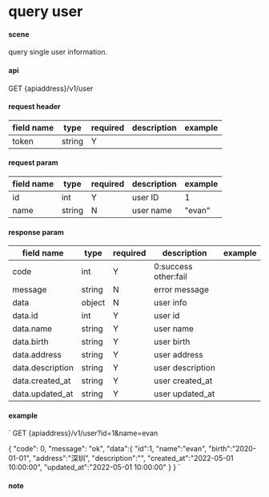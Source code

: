 # query user

#### scene
query single user information.

#### api
GET {apiaddress}/v1/user

#### request header
| field name |  type   |  required  |  description  |  example |
| ---------  | ------  | -------| --------- |------------ |
| token       | string  |   Y    |      |          |

#### request param
| field name |  type   |  required  |  description  |  example |
| ---------  | ------  | -------| --------- |------------ |
| id       | int  |   Y    | user ID     |    1      |
| name       | string  |   N    | user name     |    "evan"      |


#### response param
| field name |  type   |  required  |  description  |  example |
| ---------  | ------  | -------| --------- |------------ |
| code       | int     |   Y    |  0:success other:fail    |         |
| message    | string  |   N    | error message     |          |
| data       | object  |   N    | user info     |          |
| data.id       | int  |   Y    | user id     |          |
| data.name       | string  |   Y    | user name     |          |
| data.birth      | string  |   Y    | user birth     |          |
| data.address    | string  |   Y    | user address     |          |
| data.description| string  |   Y    | user description     |          |
| data.created_at | string  |   Y    | user created_at     |          |
| data.updated_at | string  |   Y    | user updated_at     |          |


#### example
`
GET {apiaddress}/v1/user?id=1&name=evan


{
    "code": 0,
    "message": "ok",
    "data":{
        "id":1,
        "name":"evan",
        "birth":"2020-01-01",
        "address":"深圳",
        "description":"",
        "created_at":"2022-05-01 10:00:00",
        "updated_at":"2022-05-01 10:00:00"
    }
}
`

#### note
